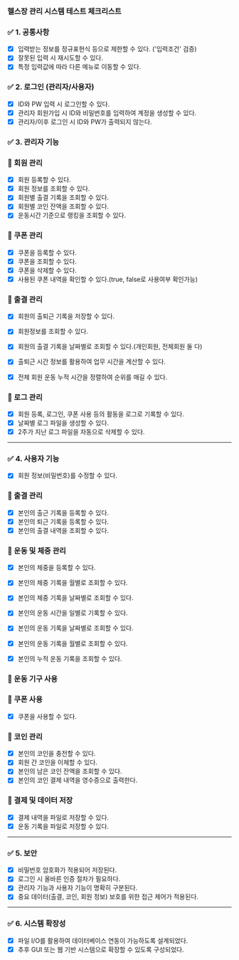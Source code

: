 ### **헬스장 관리 시스템 테스트 체크리스트**

### ✅ **1. 공통사항**


- [x]  입력받는 정보를 정규표현식 등으로 제한할 수 있다. ('입력조건' 검증)
- [x]  잘못된 입력 시 재시도할 수 있다.
- [x]  특정 입력값에 따라 다른 메뉴로 이동할 수 있다.

### ✅ **2. 로그인 (관리자/사용자)**

- [x]  ID와 PW 입력 시 로그인할 수 있다.
- [x]  관리자 회원가입 시 ID와 비밀번호를 입력하여 계정을 생성할 수 있다.
- [x]  관리자/이후 로그인 시 ID와 PW가 출력되지 않는다.

### ✅ **3. 관리자 기능**

### 🔹 회원 관리

- [x]  회원 등록할 수 있다.
- [x]  회원 정보를 조회할 수 있다.
- [x]  회원별 출결 기록을 조회할 수 있다.
- [x]  회원별 코인 잔액을 조회할 수 있다.
- [x]  운동시간 기준으로 랭킹을 조회할 수 있다.

### 🔹 쿠폰 관리

- [x]  쿠폰을 등록할 수 있다.
- [x]  쿠폰을 조회할 수 있다.
- [x]  쿠폰을 삭제할 수 있다.
- [x]  사용된 쿠폰 내역을 확인할 수 있다.(true, false로 사용여부 확인가능)

### 🔹 출결 관리

- [x]  회원의 출퇴근 기록을 저장할 수 있다.
- [x]  회원정보를 조회할 수 있다.
- [x]  회원의 출결 기록을 날짜별로 조회할 수 있다.(개인회원, 전체회원 둘 다)
- [x]  출퇴근 시간 정보를 활용하여 업무 시간을 계산할 수 있다.
- [x]  전체 회원 운동 누적 시간을 정렬하여 순위를 매길 수 있다.


### 🔹 로그 관리

- [x]  회원 등록, 로그인, 쿠폰 사용 등의 활동을 로그로 기록할 수 있다.
- [x]  날짜별 로그 파일을 생성할 수 있다.
- [x]  2주가 지난 로그 파일을 자동으로 삭제할 수 있다.

---

### ✅ **4. 사용자 기능**

- [x]  회원 정보(비밀번호)를 수정할 수 있다.

### 🔹 출결 관리

- [x]  본인의 출근 기록을 등록할 수 있다.
- [x]  본인의 퇴근 기록을 등록할 수 있다.
- [x]  본인의 출결 내역을 조회할 수 있다.

### 🔹 운동 및 체중 관리

- [x]  본인의 체중을 등록할 수 있다.
- [x]  본인의 체중 기록을 월별로 조회할 수 있다.
- [x]  본인의 체중 기록을 날짜별로 조회할 수 있다.
- [x]  본인의 운동 시간을 일별로 기록할 수 있다.
- [x]  본인의 운동 기록을 날짜별로 조회할 수 있다.
- [x]  본인의 운동 기록을 월별로 조회할 수 있다.
- [x]  본인의 누적 운동 기록을 조회할 수 있다.


### 🔹 운동 기구 사용


### 🔹 쿠폰 사용

- [x]  쿠폰을 사용할 수 있다.

### 🔹 코인 관리

- [x]  본인의 코인을 충전할 수 있다.
- [x]  회원 간 코인을 이체할 수 있다.
- [x]  본인의 남은 코인 잔액을 조회할 수 있다.
- [x]  본인의 코인 결제 내역을 영수증으로 출력한다.

### 🔹 결제 및 데이터 저장

- [x]  결제 내역을 파일로 저장할 수 있다.
- [x]  운동 기록을 파일로 저장할 수 있다.

---

### ✅ **5. 보안**

- [x]  비밀번호 암호화가 적용되어 저장된다.
- [x]  로그인 시 올바른 인증 절차가 필요하다.
- [x]  관리자 기능과 사용자 기능이 명확히 구분된다.
- [x]  중요 데이터(출결, 코인, 회원 정보) 보호를 위한 접근 제어가 적용된다.

---

### ✅ **6. 시스템 확장성**

- [x]  파일 I/O를 활용하여 데이터베이스 연동이 가능하도록 설계되었다.
- [x]  추후 GUI 또는 웹 기반 시스템으로 확장할 수 있도록 구성되었다.
